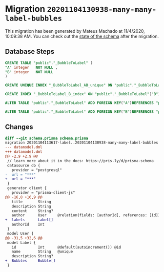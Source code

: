 # Migration `20201104130938-many-many-label-bubbles`

This migration has been generated by Mateus Machado at 11/4/2020, 10:09:38 AM.
You can check out the [state of the schema](./schema.prisma) after the migration.

## Database Steps

```sql
CREATE TABLE "public"."_BubbleToLabel" (
"A" integer   NOT NULL ,
"B" integer   NOT NULL 
)

CREATE UNIQUE INDEX "_BubbleToLabel_AB_unique" ON "public"."_BubbleToLabel"("A", "B")

CREATE INDEX "_BubbleToLabel_B_index" ON "public"."_BubbleToLabel"("B")

ALTER TABLE "public"."_BubbleToLabel" ADD FOREIGN KEY("A")REFERENCES "public"."Bubble"("id") ON DELETE CASCADE ON UPDATE CASCADE

ALTER TABLE "public"."_BubbleToLabel" ADD FOREIGN KEY("B")REFERENCES "public"."Label"("id") ON DELETE CASCADE ON UPDATE CASCADE
```

## Changes

```diff
diff --git schema.prisma schema.prisma
migration 20201104113617-label..20201104130938-many-many-label-bubbles
--- datamodel.dml
+++ datamodel.dml
@@ -2,9 +2,9 @@
 // learn more about it in the docs: https://pris.ly/d/prisma-schema
 datasource db {
   provider = "postgresql"
-  url = "***"
+  url = "***"
 }
 generator client {
   provider = "prisma-client-js"
@@ -16,8 +16,9 @@
   title       String
   description String
   content     String?
   author      User     @relation(fields: [authorId], references: [id])
+  labels      Label[]
   authorId    Int
 }
 model User {
@@ -31,5 +32,6 @@
 model Label {
   id          Int      @default(autoincrement()) @id
   name        String   @unique
   description String?
+  Bubbles     Bubble[]
 }
```


